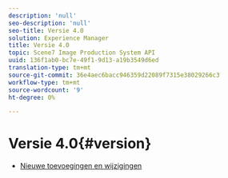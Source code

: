 ```yaml
---
description: 'null'
seo-description: 'null'
seo-title: Versie 4.0
solution: Experience Manager
title: Versie 4.0
topic: Scene7 Image Production System API
uuid: 136f1ab0-bc7e-49f1-9d13-a19b3549d6ed
translation-type: tm+mt
source-git-commit: 36e4aec6bacc946359d22089f7315e38029266c3
workflow-type: tm+mt
source-wordcount: '9'
ht-degree: 0%

---
```



# Versie 4.0{#version}

* [Nieuwe toevoegingen en wijzigingen](r-4-0-new.md)
